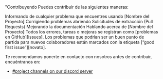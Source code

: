 "Contribuyendo
Puedes contribuir de las siguientes maneras:

Informando de cualquier problema que encuentres usando [Nombre del Proyecto]
Corrigiendo problemas abriendo Solicitudes de extracción (Pull Requests)
Mejorando la documentación
Hablando acerca de [Nombre del Proyecto]
Todos los errores, tareas o mejoras se registran como [problemas en GitHub][issues]. Los problemas que podrían ser un buen punto de partida para nuevos colaboradores están marcados con la etiqueta [“good first issue”][novato].

Te recomendamos ponerte en contacto con nosotros antes de contribuir, encuéntranos en:

- [#project channels on our discord server](https://discord.gg/HaENQNTz)